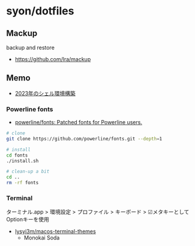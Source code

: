 # syon/dotfiles

## Mackup

backup and restore

- https://github.com/lra/mackup

## Memo

- [2023年のシェル環境構築](https://zenn.dev/mizchi/scraps/8969fe29a27e21)

### Powerline fonts

- [powerline/fonts: Patched fonts for Powerline users.](https://github.com/powerline/fonts)

```sh
# clone
git clone https://github.com/powerline/fonts.git --depth=1

# install
cd fonts
./install.sh

# clean-up a bit
cd ..
rm -rf fonts
```

### Terminal

ターミナル.app > 環境設定 > プロファイル > キーボード > ☑メタキーとしてOptionキーを使用

- [lysyi3m/macos-terminal-themes](https://github.com/lysyi3m/macos-terminal-themes)
  - Monokai Soda
